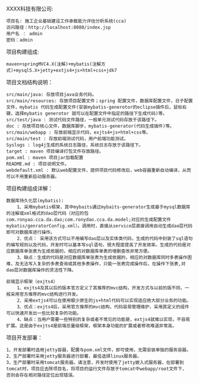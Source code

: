 ﻿XXXX科技有限公司:

	项目名: 施工企业基础建设工作承载能力评估分析系统(cca)
	访问路径：http://localhost:8080/index.jsp
	用户名 ： admin
	密码：admin

项目构建组成: 
	
	maven+springMVC4.X(注解)+mybatis(注解方式)+mysql5.X+jetty+extjs4+js+html+css+jdk7

项目文档结构说明：

	src/main/java: 存放项目java业务代码。
	src/main/resources: 存放项目配置文件；spring 配置文件，数据库配置文件，日子配置文件，mybatis 代码生成配置文件(安装mybatis-generotor的eclipse插件后，鼠标右键，选择mybatis generotor 就可以在配置文件中指定的路径下生成代码)等。
	src/test/java : 测试代码文件路径，一般单元测试代码存放于该路径下。
	doc : 存放项目核心文件，数据库脚步，mybatis-generator(代码生成插件)等。
	src/main/webapp : 存放前端显示代码，exjts4+js+html+css等。
	src/main/test : 存放前端测试代码，用户前端功能测试。
	Syslogs : log4j生成的系统日志路径，系统日志存放于该路径下。
	target : maven 项目编译打包文件存放路径。
	pom.xml : maven 项目jar加载配置
	README.md : 项目说明文件。
	webdefault.xml : 默认web配置文件，提供项目代码修改后，web容器重新自动编译，从而可以不用重新启动服务器。

项目构建组成详解：
	
	数据库持久化层(mybatis): 
		1、采用mybatis框架，其中mybaits通过mybaits-generator生成基于mysql数据库的注解或xml格式的dao层代码（对应的包 com.ronyao.cca.da.dao;com.ronydao.cca.da.model;对应的生成配置文件 mybatis/genratorConfig.xml）。调用时，直接从service层直接调用自动生成dao层代码即可对数据库进行操作。
		2、优点： 采用该方式可以不用编写dao层以及实体类代码，生成的代码中封装了sql语句的编写规则以及代码，开发时可以基本写sql语句，很大程度提高了开发效率。生成的代码是对应数据库单张表为生成依据的，相应的对数据库单表的增删查改非常方便。
		3、缺点：生成的代码是对应数据库单张表为生成依据的，相应的对数据库同时多表操作困难，及无法写入复杂的多表查询或其他多表操作，只能一张表完成操作后，在操作下张表,对dao层对数据库操作的灵活性下降。
	
	前端显示框架（exjts4）
		1、exjts4及其以后的版本官方定义了其推荐的mvc结构，开发方式与以前的版不同，一般采用官方推荐的mvc结构进行开发。
		2、采用extjs4可以在使用极少原生的js+html代码可以实现适应绝大部分业务的功能。
		3、优点：exjts4后，采用官方推荐的mvc结构，代码容易管理维护，采用其定义的组件可以快速开发出一些比较复杂的功能。
		4、缺点：当用户需要一些特别的复杂或者不常见的功能是，extjs4就难以实现，不容易扩展。这是由于exjts4是前端总量级框架，框架本身功能的扩展或者修改难道非常高。
		
				
项目开发部署：

	1、开发部署时选用jetty容器，配置与pom.xml文件，即可使用，无需安装单独的服务容器。
	2、生产部署时采用jetty服务器进行部署，最佳选择linux服务器。
	3、生产部署时采用tomcat服务器。请注意，开发时使用了jetty嵌入式服务器，在部署到tomcat时，项目应去除项目名，将项目的运行文件存放于tomcat中webapp/root文件下， 否则会存在相对路径定位出现错误。


